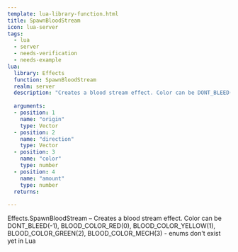 ```yaml
---
template: lua-library-function.html
title: SpawnBloodStream
icon: lua-server
tags:
  - lua
  - server
  - needs-verification
  - needs-example
lua:
  library: Effects
  function: SpawnBloodStream
  realm: server
  description: "Creates a blood stream effect. Color can be DONT_BLEED(-1), BLOOD_COLOR_RED(0), BLOOD_COLOR_YELLOW(1), BLOOD_COLOR_GREEN(2), BLOOD_COLOR_MECH(3) - enums don't exist yet in Lua"
  
  arguments:
  - position: 1
    name: "origin"
    type: Vector
  - position: 2
    name: "direction"
    type: Vector
  - position: 3
    name: "color"
    type: number
  - position: 4
    name: "amount"
    type: number
  returns:
    
---
```


<div class="lua__search__keywords">
Effects.SpawnBloodStream &#x2013; Creates a blood stream effect. Color can be DONT_BLEED(-1), BLOOD_COLOR_RED(0), BLOOD_COLOR_YELLOW(1), BLOOD_COLOR_GREEN(2), BLOOD_COLOR_MECH(3) - enums don't exist yet in Lua
</div>
